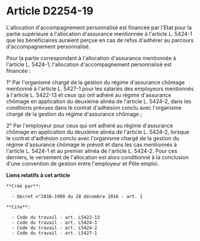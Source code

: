 # Article D2254-19

L'allocation d'accompagnement personnalisé est financée par l'Etat pour la partie supérieure à l'allocation d'assurance
mentionnée à l'article L. 5424-1 que les bénéficiaires auraient perçue en cas de refus d'adhérer au parcours d'accompagnement
personnalisé. 

Pour la partie correspondant à l'allocation d'assurance mentionnée à l'article L. 5424-1, l'allocation d'accompagnement
personnalisé est financée : 

1° Par l'organisme chargé de la gestion du régime d'assurance chômage mentionné à l'article L. 5427-1 pour les salariés des
employeurs mentionnés à l'article L. 5422-13 et ceux qui ont adhéré au régime d'assurance chômage en application du deuxième
alinéa de l'article L. 5424-2, dans les conditions prévues dans le contrat d'adhésion conclu avec l'organisme chargé de la
gestion du régime d'assurance chômage ; 

2° Par l'employeur pour ceux qui ont adhéré au régime d'assurance chômage en application du deuxième alinéa de l'article L.
5424-2, lorsque le contrat d'adhésion conclu avec l'organisme chargé de la gestion du régime d'assurance chômage le prévoit
et dans les cas mentionnés à l'article L. 5424-1 et au premier alinéa de l'article L. 5424-2. Pour ces derniers, le versement
de l'allocation est alors conditionné à la conclusion d'une convention de gestion entre l'employeur et Pôle emploi.

**Liens relatifs à cet article**

	**Créé par**:

	  - Décret n°2016-1909 du 28 décembre 2016 - art. 1

	**Cite**:

	  - Code du travail - art. L5422-13
	  - Code du travail - art. L5424-1
	  - Code du travail - art. L5424-2
	  - Code du travail - art. L5427-1
